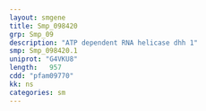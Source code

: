 ```yaml
---
layout: smgene
title: Smp_098420
grp: Smp_09
description: "ATP dependent RNA helicase dhh 1"
smp: Smp_098420.1
uniprot: "G4VKU8"
length:   957
cdd: "pfam09770"
kk: ns
categories: sm
---
```


